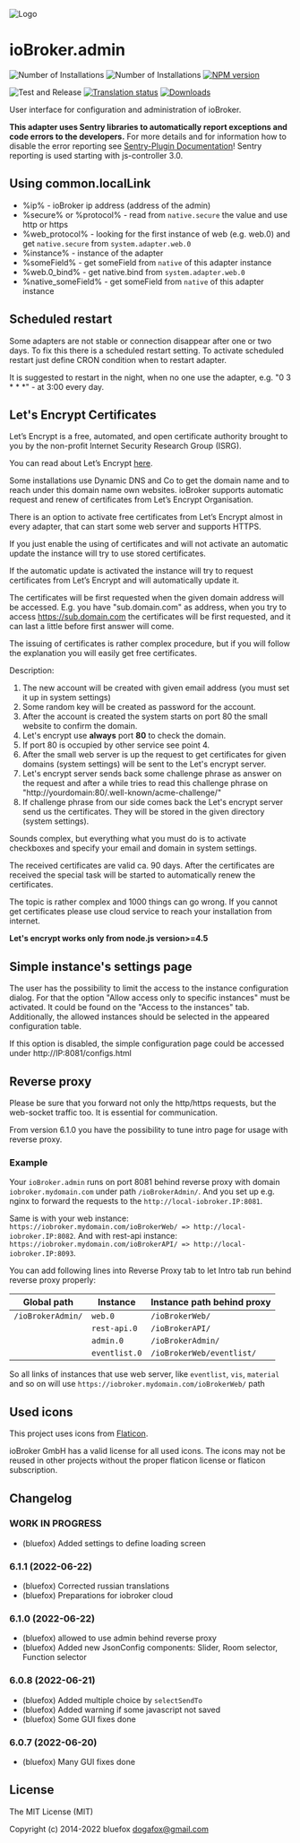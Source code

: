 ![Logo](admin/admin.png)
# ioBroker.admin

![Number of Installations](http://iobroker.live/badges/admin-installed.svg)
![Number of Installations](http://iobroker.live/badges/admin-stable.svg)
[![NPM version](http://img.shields.io/npm/v/iobroker.admin.svg)](https://www.npmjs.com/package/iobroker.admin)

![Test and Release](https://github.com/ioBroker/ioBroker.admin/workflows/Test%20and%20Release/badge.svg)
[![Translation status](https://weblate.iobroker.net/widgets/adapters/-/admin/svg-badge.svg)](https://weblate.iobroker.net/engage/adapters/?utm_source=widget)
[![Downloads](https://img.shields.io/npm/dm/iobroker.admin.svg)](https://www.npmjs.com/package/iobroker.admin)

User interface for configuration and administration of ioBroker.

**This adapter uses Sentry libraries to automatically report exceptions and code errors to the developers.** For more details and for information how to disable the error reporting see [Sentry-Plugin Documentation](https://github.com/ioBroker/plugin-sentry#plugin-sentry)! Sentry reporting is used starting with js-controller 3.0.

## Using common.localLink
- %ip% - ioBroker ip address (address of the admin)
- %secure% or %protocol% - read from `native.secure` the value and use http or https
- %web_protocol% - looking for the first instance of web (e.g. web.0) and get `native.secure` from `system.adapter.web.0`
- %instance% - instance of the adapter
- %someField% - get someField from `native` of this adapter instance
- %web.0_bind% - get native.bind from `system.adapter.web.0`
- %native_someField% - get someField from `native` of this adapter instance

## Scheduled restart
Some adapters are not stable or connection disappear after one or two days.
To fix this there is a scheduled restart setting.
To activate scheduled restart just define CRON condition when to restart adapter.

It is suggested to restart in the night, when no one use the adapter, e.g. "0 3 * * *" - at 3:00 every day.

## Let's Encrypt Certificates
Let’s Encrypt is a free, automated, and open certificate authority brought to you by the non-profit Internet Security Research Group (ISRG).

You can read about Let’s Encrypt [here](https://letsencrypt.org/).

Some installations use Dynamic DNS and Co to get the domain name and to reach under this domain name own websites.
ioBroker supports automatic request and renew of certificates from Let’s Encrypt Organisation.

There is an option to activate free certificates from Let’s Encrypt almost in every adapter, that can start some web server and supports HTTPS.

If you just enable the using of certificates and will not activate an automatic update the instance will try to use stored certificates.

If the automatic update is activated the instance will try to request certificates from Let’s Encrypt and will automatically update it.

The certificates will be first requested when the given domain address will be accessed. E.g. you have "sub.domain.com" as address, when you try to access https://sub.domain.com the certificates will be first requested, and it can last a little before first answer will come.

The issuing of certificates is rather complex procedure, but if you will follow the explanation you will easily get free certificates.

Description:

1. The new account will be created with given email address (you must set it up in system settings)
2. Some random key will be created as password for the account.
3. After the account is created the system starts on port 80 the small website to confirm the domain.
4. Let's encrypt use **always** port **80** to check the domain.
5. If port 80 is occupied by other service see point 4.
6. After the small web server is up the request to get certificates for given domains (system settings) will be sent to the Let's encrypt server.
7. Let's encrypt server sends back some challenge phrase as answer on the request and after a while tries to read this challenge phrase on "http://yourdomain:80/.well-known/acme-challenge/<CHALLENGE>"
8. If challenge phrase from our side comes back the Let's encrypt server send us the certificates. They will be stored in the given directory (system settings).

Sounds complex, but everything what you must do is to activate checkboxes and specify your email and domain in system settings.

The received certificates are valid ca. 90 days.
After the certificates are received the special task will be started to automatically renew the certificates.

The topic is rather complex and 1000 things can go wrong. If you cannot get certificates please use cloud service to reach your installation from internet.

**Let's encrypt works only from node.js version>=4.5**

## Simple instance's settings page
The user has the possibility to limit the access to the instance configuration dialog.
For that the option "Allow access only to specific instances" must be activated.
It could be found on the "Access to the instances" tab.
Additionally, the allowed instances should be selected in the appeared configuration table.

If this option is disabled, the simple configuration page could be accessed under http://IP:8081/configs.html

## Reverse proxy
Please be sure that you forward not only the http/https requests, but the web-socket traffic too. It is essential for communication.

From version 6.1.0 you have the possibility to tune intro page for usage with reverse proxy.
### Example 
Your `ioBroker.admin` runs on port 8081 behind reverse proxy with domain `iobroker.mydomain.com` under path `/ioBrokerAdmin/`. 
And you set up e.g. nginx to forward the requests to the `http://local-iobroker.IP:8081`. 

Same is with your web instance: `https://iobroker.mydomain.com/ioBrokerWeb/ => http://local-iobroker.IP:8082`.
And with rest-api instance: `https://iobroker.mydomain.com/ioBrokerAPI/ => http://local-iobroker.IP:8093`.

You can add following lines into Reverse Proxy tab to let Intro tab run behind reverse proxy properly:

| Global path       | Instance      | Instance path behind proxy |
|-------------------|---------------|----------------------------|
| `/ioBrokerAdmin/` | `web.0`       | `/ioBrokerWeb/`            |
|                   | `rest-api.0`  | `/ioBrokerAPI/`            |
|                   | `admin.0`     | `/ioBrokerAdmin/`          |
|                   | `eventlist.0` | `/ioBrokerWeb/eventlist/`  |

So all links of instances that use web server, like `eventlist`, `vis`, `material` and so on will use `https://iobroker.mydomain.com/ioBrokerWeb/` path

## Used icons
This project uses icons from [Flaticon](https://www.flaticon.com/).

ioBroker GmbH has a valid license for all used icons.
The icons may not be reused in other projects without the proper flaticon license or flaticon subscription.

<!--
	### **WORK IN PROGRESS**
-->

## Changelog
### **WORK IN PROGRESS**
* (bluefox) Added settings to define loading screen

### 6.1.1 (2022-06-22)
* (bluefox) Corrected russian translations
* (bluefox) Preparations for iobroker cloud

### 6.1.0 (2022-06-22)
* (bluefox) allowed to use admin behind reverse proxy
* (bluefox) Added new JsonConfig components: Slider, Room selector, Function selector

### 6.0.8 (2022-06-21)
* (bluefox) Added multiple choice by `selectSendTo`
* (bluefox) Added warning if some javascript not saved
* (bluefox) Some GUI fixes done

### 6.0.7 (2022-06-20)
* (bluefox) Many GUI fixes done

## License
The MIT License (MIT)

Copyright (c) 2014-2022 bluefox <dogafox@gmail.com>
